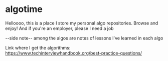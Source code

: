# algotime
Helloooo, this is a place I store my personal algo repositories. Browse and enjoy! And if you're an employer, please I need a job

--side note--
among the algos are notes of lessons I've learned in each algo

Link where I get the algorithms:
https://www.techinterviewhandbook.org/best-practice-questions/
